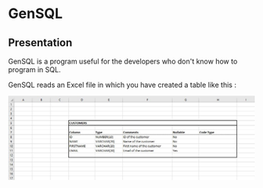 # GenSQL

## Presentation

GenSQL is a program useful for the developers who don't know how to program in SQL.

GenSQL reads an Excel file in which you have created a table like this :

![](https://github.com/Maomas/GenSQL/raw/master/assets/table.JPG)



